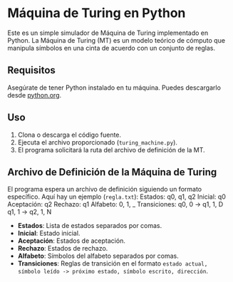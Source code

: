 # Máquina de Turing en Python
Este es un simple simulador de Máquina de Turing implementado en Python. La Máquina de Turing (MT) es un
modelo teórico de cómputo que manipula símbolos en una cinta de acuerdo con un conjunto de reglas.
## Requisitos
Asegúrate de tener Python instalado en tu máquina. Puedes descargarlo desde
[python.org](https://www.python.org/).
## Uso
1. Clona o descarga el código fuente.
2. Ejecuta el archivo proporcionado (`turing_machine.py`).
3. El programa solicitará la ruta del archivo de definición de la MT.
## Archivo de Definición de la Máquina de Turing
El programa espera un archivo de definición siguiendo un formato específico. Aquí hay un ejemplo (`regla.txt`):
Estados: q0, q1, q2
Inicial: q0
Aceptación: q2
Rechazo: q1
Alfabeto: 0, 1, _
Transiciones:
q0, 0 -> q1, 1, D
q1, 1 -> q2, 1, N
- **Estados**: Lista de estados separados por comas.
- **Inicial**: Estado inicial.
- **Aceptación**: Estados de aceptación.
- **Rechazo**: Estados de rechazo.
- **Alfabeto**: Símbolos del alfabeto separados por comas.
- **Transiciones**: Reglas de transición en el formato `estado actual, símbolo leído -> próximo estado, símbolo
escrito, dirección`.
